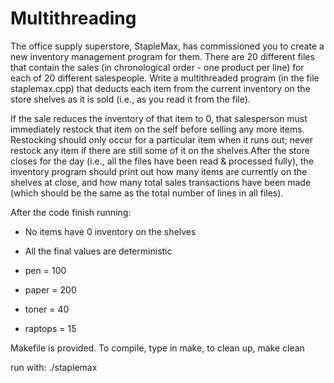 # Multithreading

The office supply superstore, StapleMax, has commissioned you to create a new inventory management program for them. There are 20 different files that contain the sales (in chronological order - one product per line) for each of 20 different salespeople. Write a multithreaded program (in the file staplemax.cpp) that deducts each item from the current inventory on the store shelves as it is sold (i.e., as you read it from the file).

If the sale reduces the inventory of that item to 0, that salesperson must immediately restock that item on the self before selling any more items. 
Restocking should only occur for a particular item when it runs out; never restock any item if there are still some of it on the shelves.After the store closes for the day (i.e., all the files have been read & processed fully), the inventory program should print out how many items are currently on the shelves at close, and how many total sales transactions have been made (which should be the same as the total number of lines in all files). 

After the code finish running: 

- No items have 0 inventory on the shelves
- All the final values are deterministic


- pen = 100 
- paper = 200
- toner = 40
- raptops = 15


Makefile is provided. To compile, type in make, to clean up, make clean

run with: ./staplemax


